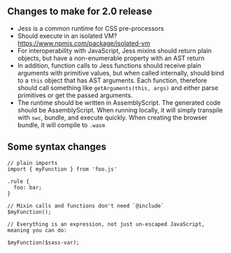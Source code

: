 ## Changes to make for 2.0 release

- Jess is a common runtime for CSS pre-processors
- Should execute in an isolated VM? https://www.npmjs.com/package/isolated-vm
- For interoperability with JavaScript, Jess mixins should return plain objects, but have a non-enumerable property with an AST return
- In addition, function calls to Jess functions should receive plain arguments with primitive values, but when called internally, should bind to a `this` object that has AST arguments. Each function, therefore should call something like `getArguments(this, args)` and either parse primitives or get the passed arguments.
- The runtime should be written in AssemblyScript. The generated code should be AssemblyScript. When running locally, it will simply transpile with `swc`, bundle, and execute quickly. When creating the browser bundle, it will compile to `.wasm`

## Some syntax changes
```
// plain imports
import { myFunction } from 'foo.js'

.rule {
  foo: bar;
}

// Mixin calls and functions don't need `@include`
$myFunction();

// Everything is an expression, not just un-escaped JavaScript, meaning you can do:

$myFunction($sass-var);
```